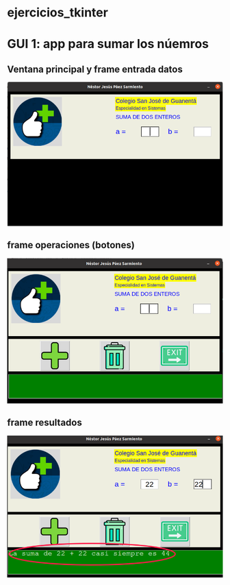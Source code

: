 # ejercicios_tkinter

# GUI 1: app para sumar los núemros

## Ventana principal y frame entrada datos

![ventana principal y frame entrada](gui_01/img/ventana_principal.png "ventana principal y frame entrada")

## frame operaciones (botones)

![frame operaciones](gui_01/img/Frame_Operaciones.png "Frame Operaciones")

## frame resultados

![frame resultados](gui_01/img/Frame_Resultados.png "Frame Resultados")